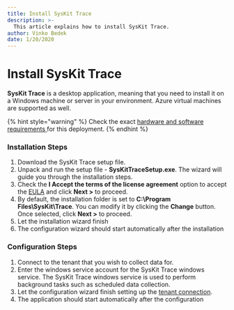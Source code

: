 ```yaml
---
title: Install SysKit Trace
description: >-
  This article explains how to install SysKit Trace.
author: Vinko Bedek
date: 1/20/2020
---
```


# Install SysKit Trace

**SysKit Trace** is a desktop application, meaning that you need to install it on a Windows machine or server in your environment. Azure virtual machines are supported as well.

{% hint style="warning" %}
Check the exact [hardware and software requirements ](./requirements.md) for this deployment.
{% endhint %}

### Installation Steps

1. Download the SysKit Trace setup file.
2. Unpack and run the setup file - **SysKitTraceSetup.exe**. The wizard will guide you through the installation steps.
3. Check the **I Accept the terms of the license agreement** option to accept the [EULA](https://www.syskit.com/eula/) and click **Next &gt;** to proceed.
4. By default, the installation folder is set to **C:\Program Files\SysKit\Trace**. You can modify it by clicking the **Change** button. Once selected, click **Next &gt;** to proceed. 
5. Let the installation wizard finish
6. The configuration wizard should start automatically after the installation

### Configuration Steps
1. Connect to the tenant that you wish to collect data for.
2. Enter the windows service account for the SysKit Trace windows service. The SysKit Trace windows service is used to perform background tasks such as scheduled data collection.
3. Let the configuration wizard finish setting up the [tenant connection](./office-365-connection-details.md). 
4. The application should start automatically after the configuration



